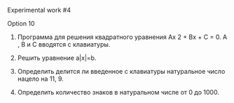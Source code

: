 Experimental work #4

Option 10

1. Программа для решения квадратного уравнения Ax 2 + Bx +
   C = 0. A , B и C вводятся с клавиатуры.

2. Решить уравнение a|x|=b.

3. Определить делится ли введенное с клавиатуры натуральное число
   нацело на 11, 9.

4. Определить количество знаков в натуральном числе от 0 до 1000.